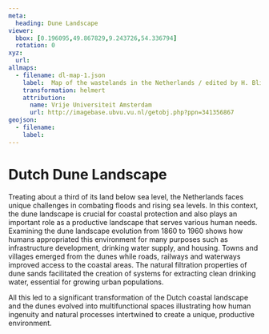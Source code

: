 ```yaml
---
meta:
  heading: Dune Landscape
viewer:
  bbox: [0.196095,49.867829,9.243726,54.336794]
  rotation: 0
xyz:
  url:
allmaps:
  - filename: dl-map-1.json
    label: 	Map of the wastelands in the Netherlands / edited by H. Blink ; published by the Amsterdam branch of the Dutch Heath Society, with a subsidy from the main board, 1892
    transformation: helmert
    attribution:
      name: Vrije Universiteit Amsterdam
      url: http://imagebase.ubvu.vu.nl/getobj.php?ppn=341356867
geojson:
  - filename: 
    label:
---
```


# Dutch Dune Landscape

Treating about a third of its land below sea level, the Netherlands faces unique challenges in combating floods and rising sea levels. In this context, the dune landscape is crucial for coastal protection and also plays an important role as a productive landscape that serves various human needs. Examining the dune landscape evolution from 1860 to 1960 shows how humans appropriated this environment for many purposes such as infrastructure development, drinking water supply, and housing. Towns and villages emerged from the dunes while roads, railways and waterways improved access to the coastal areas. The natural filtration properties of dune sands facilitated the creation of systems for extracting clean drinking water, essential for growing urban populations. 

All this led to a significant transformation of the Dutch coastal landscape and the dunes evolved into multifunctional spaces illustrating how human ingenuity and natural processes intertwined to create a unique, productive environment.